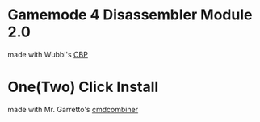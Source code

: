 # Gamemode 4 Disassembler Module 2.0
made with Wubbi's [CBP](http://zipkrowd.com/tools.htm#cbp)

# One(Two) Click Install
made with Mr. Garretto's [cmdcombiner](http://mrgarretto.com/cmdcombiner)